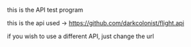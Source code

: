 this is the API test program

this is the api used -> https://github.com/darkcolonist/flight.api 

if you wish to use a different API, just change the url

